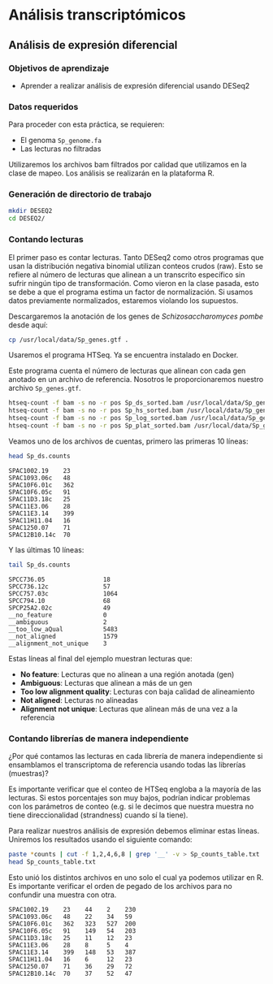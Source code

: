 
# Análisis transcriptómicos

## Análisis de expresión diferencial

### Objetivos de aprendizaje
- Aprender a realizar análisis de expresión diferencial usando DESeq2

### Datos requeridos
Para proceder con esta práctica, se requieren:
- El genoma `Sp_genome.fa`
- Las lecturas no filtradas

Utilizaremos los archivos bam filtrados por calidad que utilizamos en la clase de mapeo. Los análisis se realizarán en la plataforma R.

### Generación de directorio de trabajo
```bash
mkdir DESEQ2
cd DESEQ2/
```

### Contando lecturas
El primer paso es contar lecturas. Tanto DESeq2 como otros programas que usan la distribución negativa binomial utilizan conteos crudos (raw). Esto se refiere al número de lecturas que alinean a un transcrito específico sin sufrir ningún tipo de transformación. Como vieron en la clase pasada, esto se debe a que el programa estima un factor de normalización. Si usamos datos previamente normalizados, estaremos violando los supuestos.

Descargaremos la anotación de los genes de *Schizosaccharomyces pombe* desde aquí:
```bash
cp /usr/local/data/Sp_genes.gtf .
```
Usaremos el programa HTSeq. Ya se encuentra instalado en Docker.

Este programa cuenta el número de lecturas que alinean con cada gen anotado en un archivo de referencia. Nosotros le proporcionaremos nuestro archivo `Sp_genes.gtf`.

```bash
htseq-count -f bam -s no -r pos Sp_ds_sorted.bam /usr/local/data/Sp_genes.gtf > Sp_ds.counts 
htseq-count -f bam -s no -r pos Sp_hs_sorted.bam /usr/local/data/Sp_genes.gtf > Sp_hs.counts 
htseq-count -f bam -s no -r pos Sp_log_sorted.bam /usr/local/data/Sp_genes.gtf > Sp_log.counts 
htseq-count -f bam -s no -r pos Sp_plat_sorted.bam /usr/local/data/Sp_genes.gtf > Sp_plat.counts 
```

Veamos uno de los archivos de cuentas, primero las primeras 10 líneas:
```bash
head Sp_ds.counts
```
```
SPAC1002.19    23
SPAC1093.06c   48
SPAC10F6.01c   362
SPAC10F6.05c   91
SPAC11D3.18c   25
SPAC11E3.06    28
SPAC11E3.14    399
SPAC11H11.04   16
SPAC1250.07    71
SPAC12B10.14c  70
```

Y las últimas 10 líneas:
```bash
tail Sp_ds.counts
```
```
SPCC736.05                18
SPCC736.12c               57
SPCC757.03c               1064
SPCC794.10                68
SPCP25A2.02c              49
__no_feature              0
__ambiguous               2
__too_low_aQual           5483
__not_aligned             1579
__alignment_not_unique    3
```

Estas líneas al final del ejemplo muestran lecturas que:
- **No feature**: Lecturas que no alinean a una región anotada (gen)
- **Ambiguous**: Lecturas que alinean a más de un gen
- **Too low alignment quality**: Lecturas con baja calidad de alineamiento
- **Not aligned**: Lecturas no alineadas
- **Alignment not unique**: Lecturas que alinean más de una vez a la referencia

### Contando librerías de manera independiente
¿Por qué contamos las lecturas en cada librería de manera independiente si ensamblamos el transcriptoma de referencia usando todas las librerías (muestras)?

Es importante verificar que el conteo de HTSeq engloba a la mayoría de las lecturas. Si estos porcentajes son muy bajos, podrían indicar problemas con los parámetros de conteo (e.g. si le decimos que nuestra muestra no tiene direccionalidad (strandness) cuando sí la tiene).

Para realizar nuestros análisis de expresión debemos eliminar estas líneas. Uniremos los resultados usando el siguiente comando:
```bash
paste *counts | cut -f 1,2,4,6,8 | grep '__' -v > Sp_counts_table.txt
head Sp_counts_table.txt
```

Esto unió los distintos archivos en uno solo el cual ya podemos utilizar en R. Es importante verificar el orden de pegado de los archivos para no confundir una muestra con otra.

```plaintext
SPAC1002.19    23    44    2    230
SPAC1093.06c   48    22    34   59
SPAC10F6.01c   362   323   527  200
SPAC10F6.05c   91    149   54   203
SPAC11D3.18c   25    11    12   23
SPAC11E3.06    28    8     5    4
SPAC11E3.14    399   148   53   387
SPAC11H11.04   16    6     12   23
SPAC1250.07    71    36    29   72
SPAC12B10.14c  70    37    52   47
```
